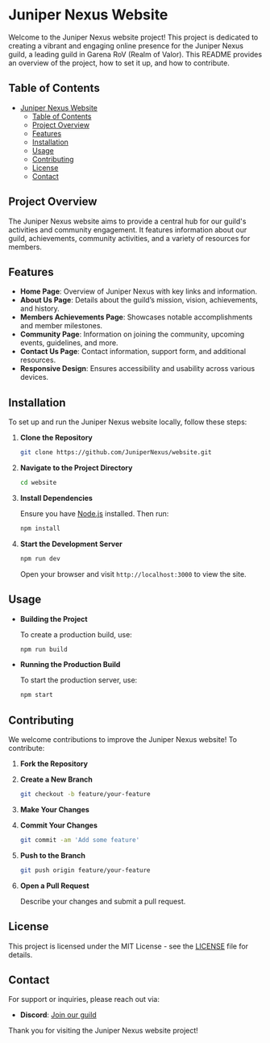# Juniper Nexus Website

Welcome to the Juniper Nexus website project! This project is dedicated to creating a vibrant and engaging online presence for the Juniper Nexus guild, a leading guild in Garena RoV (Realm of Valor). This README provides an overview of the project, how to set it up, and how to contribute.

## Table of Contents

-   [Juniper Nexus Website](#juniper-nexus-website)
    -   [Table of Contents](#table-of-contents)
    -   [Project Overview](#project-overview)
    -   [Features](#features)
    -   [Installation](#installation)
    -   [Usage](#usage)
    -   [Contributing](#contributing)
    -   [License](#license)
    -   [Contact](#contact)

## Project Overview

The Juniper Nexus website aims to provide a central hub for our guild's activities and community engagement. It features information about our guild, achievements, community activities, and a variety of resources for members.

## Features

-   **Home Page**: Overview of Juniper Nexus with key links and information.
-   **About Us Page**: Details about the guild’s mission, vision, achievements, and history.
-   **Members Achievements Page**: Showcases notable accomplishments and member milestones.
-   **Community Page**: Information on joining the community, upcoming events, guidelines, and more.
-   **Contact Us Page**: Contact information, support form, and additional resources.
-   **Responsive Design**: Ensures accessibility and usability across various devices.

## Installation

To set up and run the Juniper Nexus website locally, follow these steps:

1. **Clone the Repository**

    ```bash
    git clone https://github.com/JuniperNexus/website.git
    ```

2. **Navigate to the Project Directory**

    ```bash
    cd website
    ```

3. **Install Dependencies**

    Ensure you have [Node.js](https://nodejs.org/) installed. Then run:

    ```bash
    npm install
    ```

4. **Start the Development Server**

    ```bash
    npm run dev
    ```

    Open your browser and visit `http://localhost:3000` to view the site.

## Usage

-   **Building the Project**

    To create a production build, use:

    ```bash
    npm run build
    ```

-   **Running the Production Build**

    To start the production server, use:

    ```bash
    npm start
    ```

## Contributing

We welcome contributions to improve the Juniper Nexus website! To contribute:

1. **Fork the Repository**
2. **Create a New Branch**

    ```bash
    git checkout -b feature/your-feature
    ```

3. **Make Your Changes**
4. **Commit Your Changes**

    ```bash
    git commit -am 'Add some feature'
    ```

5. **Push to the Branch**

    ```bash
    git push origin feature/your-feature
    ```

6. **Open a Pull Request**

    Describe your changes and submit a pull request.

## License

This project is licensed under the MIT License - see the [LICENSE](LICENSE) file for details.

## Contact

For support or inquiries, please reach out via:

-   **Discord**: [Join our guild](https://discord.gg/juniper-nexus)

Thank you for visiting the Juniper Nexus website project!
